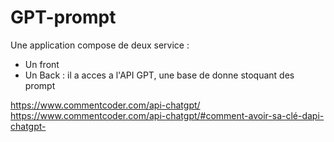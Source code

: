 # GPT-prompt

Une application compose de deux service :
- Un front 
- Un Back : il a acces a l'API GPT, une base de donne stoquant des prompt 

https://www.commentcoder.com/api-chatgpt/
https://www.commentcoder.com/api-chatgpt/#comment-avoir-sa-clé-dapi-chatgpt-
